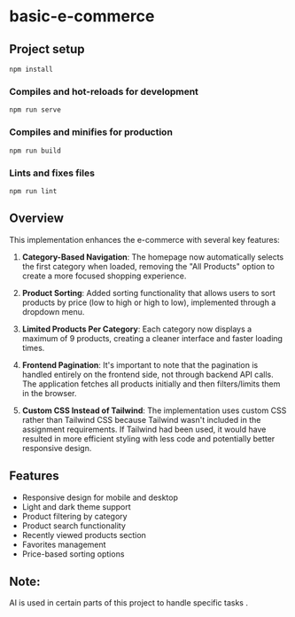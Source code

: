 # basic-e-commerce

## Project setup
```
npm install
```

### Compiles and hot-reloads for development
```
npm run serve
```

### Compiles and minifies for production
```
npm run build
```

### Lints and fixes files
```
npm run lint
```

## Overview


This implementation enhances the e-commerce with several key features:

1. **Category-Based Navigation**: The homepage now automatically selects the first category when loaded, removing the "All Products" option to create a more focused shopping experience.

2. **Product Sorting**: Added sorting functionality that allows users to sort products by price (low to high or high to low), implemented through a dropdown menu.

3. **Limited Products Per Category**: Each category now displays a maximum of 9 products, creating a cleaner interface and faster loading times.

4. **Frontend Pagination**: It's important to note that the pagination is handled entirely on the frontend side, not through backend API calls. The application fetches all products initially and then filters/limits them in the browser.

5. **Custom CSS Instead of Tailwind**: The implementation uses custom CSS rather than Tailwind CSS because Tailwind wasn't included in the assignment requirements. If Tailwind had been used, it would have resulted in more efficient styling with less code and potentially better responsive design.

## Features

- Responsive design for mobile and desktop
- Light and dark theme support
- Product filtering by category
- Product search functionality
- Recently viewed products section
- Favorites management
- Price-based sorting options

## Note:
 AI is used in certain parts of this project to handle specific tasks .
